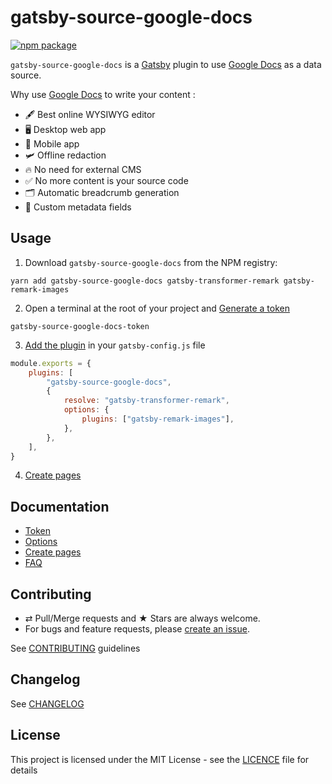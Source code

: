 # gatsby-source-google-docs

[![npm package][npm-badge]][npm]

`gatsby-source-google-docs` is a [Gatsby](https://www.gatsbyjs.org/) plugin to use [Google Docs](https://docs.google.com/) as a data source.

Why use [Google Docs](https://docs.google.com/) to write your content :

-   🖋 Best online WYSIWYG editor
-   🖥 Desktop web app
-   📱 Mobile app
-   🛩 Offline redaction
-   🔥 No need for external CMS
-   ✅ No more content is your source code
-   🗂 Automatic breadcrumb generation
-   🤡 Custom metadata fields

## Usage

1. Download `gatsby-source-google-docs` from the NPM registry:

```shell
yarn add gatsby-source-google-docs gatsby-transformer-remark gatsby-remark-images
```

2. Open a terminal at the root of your project and [Generate a token](./docs/token.md)

```shell
gatsby-source-google-docs-token
```

3. [Add the plugin](./docs/options.md) in your `gatsby-config.js` file

```js
module.exports = {
    plugins: [
        "gatsby-source-google-docs",
        {
            resolve: "gatsby-transformer-remark",
            options: {
                plugins: ["gatsby-remark-images"],
            },
        },
    ],
}
```

4. [Create pages](./docs/pages.md)

## Documentation

-   [Token](./docs/token.md)
-   [Options](./docs/options.md)
-   [Create pages](./docs/pages.md)
-   [FAQ](./docs/faq.md)

## Contributing

-   ⇄ Pull/Merge requests and ★ Stars are always welcome.
-   For bugs and feature requests, please [create an issue][github-issue].

See [CONTRIBUTING](./CONTRIBUTING.md) guidelines

## Changelog

See [CHANGELOG](./CHANGELOG.md)

## License

This project is licensed under the MIT License - see the
[LICENCE](./LICENCE.md) file for details

[npm-badge]: https://img.shields.io/npm/v/gatsby-source-google-docs.svg?style=flat-square
[npm]: https://www.npmjs.org/package/gatsby-source-google-docs
[github-issue]: https://github.com/xuopled/gatsby-source-google-docs/issues/new

